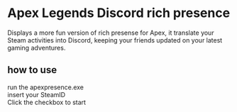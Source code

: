 # Apex Legends Discord rich presence

Displays a more fun version of rich presense for Apex, it translate your Steam activities into Discord, keeping your friends updated on your latest gaming adventures.




## how to use

run the apexpresence.exe
</br>
insert your SteamID
</br>
Click the checkbox to start



